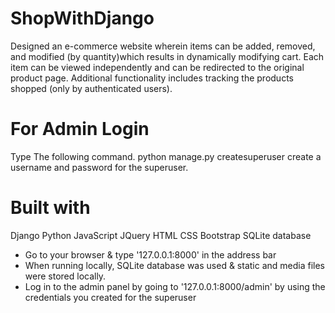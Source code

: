 # ShopWithDjango
Designed an e-commerce website wherein items can be added, removed, and modified (by quantity)which results in dynamically modifying cart. Each item can be viewed independently and
can be redirected to the original product page. Additional functionality includes tracking the products shopped (only by authenticated users).


# For Admin Login
Type The following command.
python manage.py createsuperuser
create a username and password for the superuser.

# Built with
Django
Python
JavaScript
JQuery
HTML
CSS
Bootstrap
SQLite database


- Go to your browser & type '127.0.0.1:8000' in the address bar
- When running locally, SQLite database was used & static and media files were stored locally. 
- Log in to the admin panel by going to '127.0.0.1:8000/admin' by using the credentials you created for the superuser

